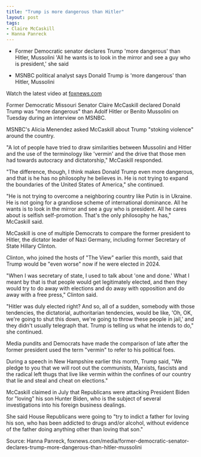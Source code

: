 ```yaml
---
title: "Trump is more dangerous than Hitler"
layout: post
tags:
- Claire McCaskill
- Hanna Panreck
---
```


- Former Democratic senator declares Trump 'more dangerous' than Hitler, Mussolini
'All he wants is to look in the mirror and see a guy who is president,' she said

- MSNBC political analyst says Donald Trump is 'more dangerous' than Hitler, Mussolini

<script type="text/javascript" src="https://video.foxnews.com/v/embed.js?id=6341616717112&w=466&h=263"></script><noscript>Watch the latest video at <a href="https://www.foxnews.com">foxnews.com</a></noscript>

Former Democratic Missouri Senator Claire McCaskill declared Donald Trump was "more dangerous" than Adolf Hitler or Benito Mussolini on Tuesday during an interview on MSNBC.

MSNBC's Alicia Menendez asked McCaskill about Trump "stoking violence" around the country.

"A lot of people have tried to draw similarities between Mussolini and Hitler and the use of the terminology like 'vermin' and the drive that those men had towards autocracy and dictatorship," McCaskill responded.

"The difference, though, I think makes Donald Trump even more dangerous, and that is he has no philosophy he believes in. He is not trying to expand the boundaries of the United States of America," she continued.

"He is not trying to overcome a neighboring country like Putin is in Ukraine. He is not going for a grandiose scheme of international dominance. All he wants is to look in the mirror and see a guy who is president. All he cares about is selfish self-promotion. That's the only philosophy he has," McCaskill said.

McCaskill is one of multiple Democrats to compare the former president to Hitler, the dictator leader of Nazi Germany, including former Secretary of State Hillary Clinton.

Clinton, who joined the hosts of "The View" earlier this month, said that Trump would be "even worse" now if he were elected in 2024.

"When I was secretary of state, I used to talk about 'one and done.' What I meant by that is that people would get legitimately elected, and then they would try to do away with elections and do away with opposition and do away with a free press," Clinton said.

"Hitler was duly elected right? And so, all of a sudden, somebody with those tendencies, the dictatorial, authoritarian tendencies, would be like, 'Oh, OK, we're going to shut this down, we're going to throw these people in jail,' and they didn't usually telegraph that. Trump is telling us what he intends to do," she continued.

Media pundits and Democrats have made the comparison of late after the former president used the term "vermin" to refer to his political foes.

During a speech in New Hampshire earlier this month, Trump said, "We pledge to you that we will root out the communists, Marxists, fascists and the radical left thugs that live like vermin within the confines of our country that lie and steal and cheat on elections."

McCaskill claimed in July that Republicans were attacking President Biden for "loving" his son Hunter Biden, who is the subject of several investigations into his foreign business dealings.

She said House Republicans were going to "try to indict a father for loving his son, who has been addicted to drugs and/or alcohol, without evidence of the father doing anything other than loving that son."

Source: Hanna Panreck, foxnews.com/media/former-democratic-senator-declares-trump-more-dangerous-than-hitler-mussolini

